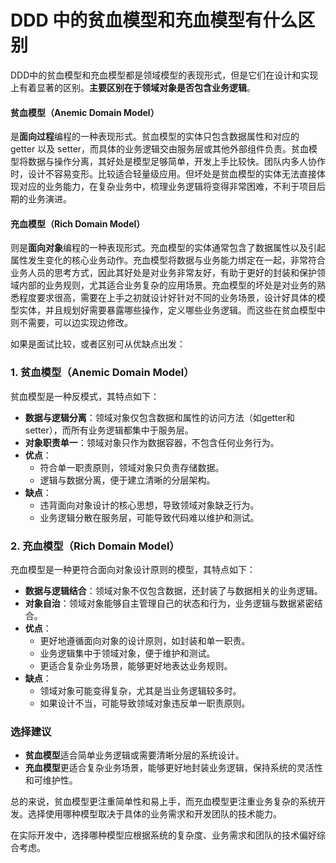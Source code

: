 # DDD 中的贫血模型和充血模型有什么区别

DDD中的贫血模型和充血模型都是领域模型的表现形式，但是它们在设计和实现上有着显著的区别。**主要区别在于领域对象是否包含业务逻辑**。

#### 贫血模型（Anemic Domain Model）

是**面向过程**编程的一种表现形式。贫血模型的实体只包含数据属性和对应的 getter 以及 setter，而具体的业务逻辑交由服务层或其他外部组件负责。贫血模型将数据与操作分离，其好处是模型足够简单，开发上手比较快。团队内多人协作时，设计不容易变形。比较适合轻量级应用。但坏处是贫血模型的实体无法直接体现对应的业务能力，在复杂业务中，梳理业务逻辑将变得非常困难，不利于项目后期的业务演进。

#### 充血模型（Rich Domain Model）

则是**面向对象**编程的一种表现形式。充血模型的实体通常包含了数据属性以及引起属性发生变化的核心业务动作。充血模型将数据与业务能力绑定在一起，非常符合业务人员的思考方式，因此其好处是对业务非常友好，有助于更好的封装和保护领域内部的业务规则，尤其适合业务复杂的应用场景。充血模型的坏处是对业务的熟悉程度要求很高，需要在上手之初就设计好针对不同的业务场景，设计好具体的模型实体，并且规划好需要暴露哪些操作，定义哪些业务逻辑。而这些在贫血模型中则不需要，可以边实现边修改。

如果是面试比较，或者区别可从优缺点出发：

### 1. 贫血模型（Anemic Domain Model）

贫血模型是一种反模式，其特点如下：

+ **数据与逻辑分离**：领域对象仅包含数据和属性的访问方法（如getter和setter），而所有业务逻辑都集中于服务层。
+ **对象职责单一**：领域对象只作为数据容器，不包含任何业务行为。
+ **优点**：
  + 符合单一职责原则，领域对象只负责存储数据。
  + 逻辑与数据分离，便于建立清晰的分层架构。
+ **缺点**：
  + 违背面向对象设计的核心思想，导致领域对象缺乏行为。
  + 业务逻辑分散在服务层，可能导致代码难以维护和测试。

### 2. 充血模型（Rich Domain Model）

充血模型是一种更符合面向对象设计原则的模型，其特点如下：

+ **数据与逻辑结合**：领域对象不仅包含数据，还封装了与数据相关的业务逻辑。
+ **对象自治**：领域对象能够自主管理自己的状态和行为，业务逻辑与数据紧密结合。
+ **优点**：
  + 更好地遵循面向对象的设计原则，如封装和单一职责。
  + 业务逻辑集中于领域对象，便于维护和测试。
  + 更适合复杂业务场景，能够更好地表达业务规则。
+ **缺点**：
  + 领域对象可能变得复杂，尤其是当业务逻辑较多时。
  + 如果设计不当，可能导致领域对象违反单一职责原则。

### 选择建议

+ **贫血模型**适合简单业务逻辑或需要清晰分层的系统设计。
+ **充血模型**更适合复杂业务场景，能够更好地封装业务逻辑，保持系统的灵活性和可维护性。

总的来说，贫血模型更注重简单性和易上手，而充血模型更注重业务复杂的系统开发。选择使用哪种模型取决于具体的业务需求和开发团队的技术能力。

在实际开发中，选择哪种模型应根据系统的复杂度、业务需求和团队的技术偏好综合考虑。
